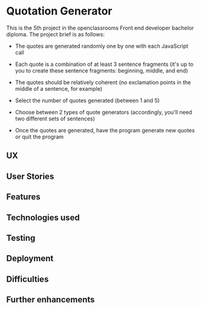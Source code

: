 # Quotation Generator
This is the 5th project in the openclassrooms Front end developer bachelor diploma. The project brief is as follows:

* The quotes are generated randomly one by one with each JavaScript call

* Each quote is a combination of at least 3 sentence fragments (it's up to you to create these sentence fragments: beginning, middle, and end)

* The quotes should be relatively coherent (no exclamation points in the middle of a sentence, for example)

* Select the number of quotes generated (between 1 and 5)

* Choose between 2 types of quote generators (accordingly, you'll need two different sets of sentences)

* Once the quotes are generated, have the program generate new quotes or quit the program

## UX

## User Stories

## Features

## Technologies used

## Testing

## Deployment

## Difficulties

## Further enhancements